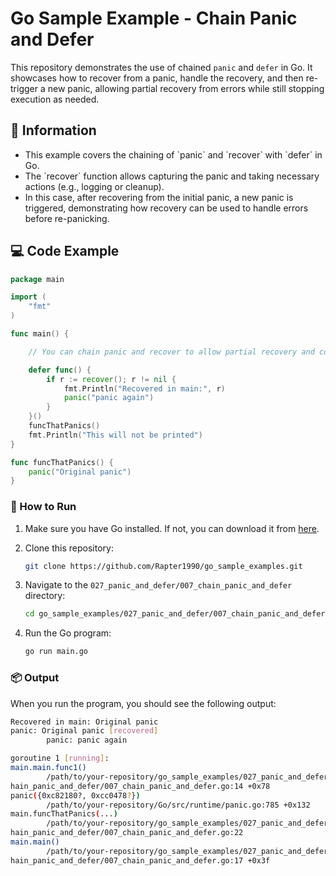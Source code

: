 # Go Sample Example - Chain Panic and Defer

This repository demonstrates the use of chained `panic` and `defer` in Go. It showcases how to recover from a panic, handle the recovery, and then re-trigger a new panic, allowing partial recovery from errors while still stopping execution as needed.

## 📖 Information

<ul style="list-style-type:disc">
  <li>This example covers the chaining of `panic` and `recover` with `defer` in Go.</li>
  <li>The `recover` function allows capturing the panic and taking necessary actions (e.g., logging or cleanup).</li>
  <li>In this case, after recovering from the initial panic, a new panic is triggered, demonstrating how recovery can be used to handle errors before re-panicking.</li>
</ul>

## 💻 Code Example

```go
package main

import (
	"fmt"
)

func main() {

	// You can chain panic and recover to allow partial recovery and continue execution after a panic

	defer func() {
		if r := recover(); r != nil {
			fmt.Println("Recovered in main:", r)
			panic("panic again")
		}
	}()
	funcThatPanics()
	fmt.Println("This will not be printed")
}

func funcThatPanics() {
	panic("Original panic")
}
```

### 🏃 How to Run

1. Make sure you have Go installed. If not, you can download it from [here](https://golang.org/dl/).
2. Clone this repository:

   ```bash
   git clone https://github.com/Rapter1990/go_sample_examples.git
   ```

3. Navigate to the `027_panic_and_defer/007_chain_panic_and_defer` directory:

   ```bash
   cd go_sample_examples/027_panic_and_defer/007_chain_panic_and_defer
   ```

4. Run the Go program:

   ```bash
   go run main.go
   ```

### 📦 Output

When you run the program, you should see the following output:

```bash
Recovered in main: Original panic
panic: Original panic [recovered]
        panic: panic again

goroutine 1 [running]:
main.main.func1()
        /path/to/your-repository/go_sample_examples/027_panic_and_defer/007_c
hain_panic_and_defer/007_chain_panic_and_defer.go:14 +0x78
panic({0xc82180?, 0xcc0478?})
        /path/to/your-repository/Go/src/runtime/panic.go:785 +0x132
main.funcThatPanics(...)
        /path/to/your-repository/go_sample_examples/027_panic_and_defer/007_c
hain_panic_and_defer/007_chain_panic_and_defer.go:22
main.main()
        /path/to/your-repository/go_sample_examples/027_panic_and_defer/007_c
hain_panic_and_defer/007_chain_panic_and_defer.go:17 +0x3f
```